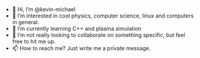 - 👋 Hi, I’m @kevin-michael
- 👀 I’m interested in cool physics, computer science, linux and computers in general. 
- 🌱 I’m currently learning C++ and plasma simulation 
- 💞️ I’m not really looking to collaborate on something specific, but feel free to hit me up. 
- 📫 How to reach me? Just write me a private message.

<!---
kevin-michael/kevin-michael is a ✨ special ✨ repository because its `README.md` (this file) appears on your GitHub profile.
You can click the Preview link to take a look at your changes.
--->

